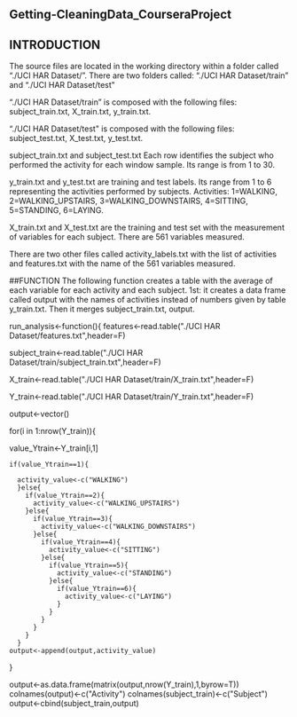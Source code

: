 ## Getting-CleaningData_CourseraProject
## INTRODUCTION
The source files are located in the working directory within a folder called “./UCI HAR Dataset/”. There are two folders called: “./UCI HAR Dataset/train” and “./UCI HAR Dataset/test" 

“./UCI HAR Dataset/train” is composed with the following files: subject_train.txt, X_train.txt, y_train.txt.

“./UCI HAR Dataset/test" is composed with the following files: subject_test.txt, X_test.txt, y_test.txt.

subject_train.txt and subject_test.txt Each row identifies the subject who performed the activity for each window sample. Its range is from 1 to 30. 

y_train.txt and y_test.txt are training and test labels. Its range from 1 to 6 representing the activities performed by subjects. Activities: 1=WALKING, 2=WALKING_UPSTAIRS, 3=WALKING_DOWNSTAIRS, 4=SITTING, 5=STANDING, 6=LAYING.

X_train.txt and X_test.txt are the training and test set with the measurement of variables for each subject. There are 561 variables measured. 

There are two other files called activity_labels.txt with the list of activities and features.txt with the name of the 561 variables measured. 


##FUNCTION
The following function creates a table with the average of each variable for each activity and each subject.
1st: it creates a data frame called output with the names of activities instead of numbers given by table y_train.txt. Then it merges subject_train.txt, output.

run_analysis<-function(){
  features<-read.table("./UCI HAR Dataset/features.txt",header=F)
  
  subject_train<-read.table("./UCI HAR Dataset/train/subject_train.txt",header=F)
  
  X_train<-read.table("./UCI HAR Dataset/train/X_train.txt",header=F)
  
  Y_train<-read.table("./UCI HAR Dataset/train/Y_train.txt",header=F)
  
  output<-vector()
  
  for(i in 1:nrow(Y_train)){
  
   value_Ytrain<-Y_train[i,1]
   
    if(value_Ytrain==1){
    
      activity_value<-c("WALKING")
      }else{
        if(value_Ytrain==2){
          activity_value<-c("WALKING_UPSTAIRS")
        }else{
          if(value_Ytrain==3){
            activity_value<-c("WALKING_DOWNSTAIRS")
          }else{
            if(value_Ytrain==4){
              activity_value<-c("SITTING")
            }else{
              if(value_Ytrain==5){
                activity_value<-c("STANDING")
              }else{
                if(value_Ytrain==6){
                  activity_value<-c("LAYING")
                }
              }
            }
          }
        }
      }
    output<-append(output,activity_value)
  }
  
  output<-as.data.frame(matrix(output,nrow(Y_train),1,byrow=T))
  colnames(output)<-c("Activity")
  colnames(subject_train)<-c("Subject")
  output<-cbind(subject_train,output)




